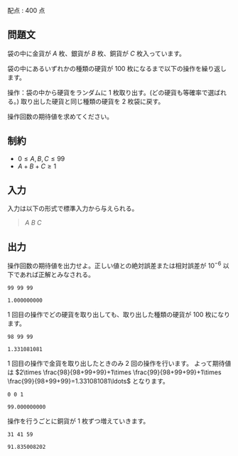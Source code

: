 配点 : $400$ 点

## 問題文

袋の中に金貨が $A$ 枚、銀貨が $B$ 枚、銅貨が $C$ 枚入っています。

袋の中にあるいずれかの種類の硬貨が $100$ 枚になるまで以下の操作を繰り返します。

操作：袋の中から硬貨をランダムに $1$ 枚取り出す。(どの硬貨も等確率で選ばれる。) 取り出した硬貨と同じ種類の硬貨を $2$ 枚袋に戻す。

操作回数の期待値を求めてください。

## 制約

- $0 \leq A,B,C \leq 99$
- $A+B+C \geq 1$

## 入力

入力は以下の形式で標準入力から与えられる。

> $A$ $B$ $C$

## 出力

操作回数の期待値を出力せよ。正しい値との絶対誤差または相対誤差が $10^{-6}$ 以下であれば正解とみなされる。

```input1
99 99 99
```

```output1
1.000000000
```

$1$ 回目の操作でどの硬貨を取り出しても、取り出した種類の硬貨が $100$ 枚になります。

```input2
98 99 99
```

```output2
1.331081081
```

$1$ 回目の操作で金貨を取り出したときのみ $2$ 回の操作を行います。
よって期待値は $2\times \frac{98}{98+99+99}+1\times \frac{99}{98+99+99}+1\times \frac{99}{98+99+99}=1.331081081\ldots$ となります。

```input3
0 0 1
```

```output3
99.000000000
```

操作を行うごとに銅貨が $1$ 枚ずつ増えていきます。

```input4
31 41 59
```

```output4
91.835008202
```